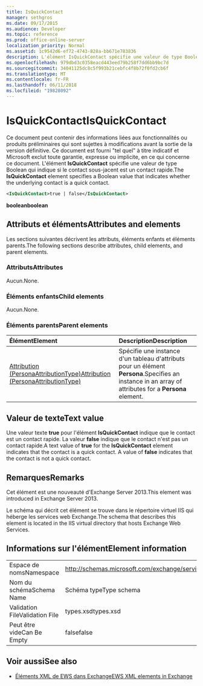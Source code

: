 ```yaml
---
title: IsQuickContact
manager: sethgros
ms.date: 09/17/2015
ms.audience: Developer
ms.topic: reference
ms.prod: office-online-server
localization_priority: Normal
ms.assetid: 1c9542d6-ef72-4743-828a-bb671e783836
description: L'élément IsQuickContact spécifie une valeur de type Boolean qui indique si le contact sous-jacent est un contact rapide.
ms.openlocfilehash: 979dbd3c0358eacd443eed79b258f7dd6bb9bc7d
ms.sourcegitcommit: 34041125dc8c5f993b21cebfc4f8b72f0fd2cb6f
ms.translationtype: MT
ms.contentlocale: fr-FR
ms.lasthandoff: 06/11/2018
ms.locfileid: "19828092"
---
```

# <a name="isquickcontact"></a><span data-ttu-id="3cf9e-103">IsQuickContact</span><span class="sxs-lookup"><span data-stu-id="3cf9e-103">IsQuickContact</span></span>

<span data-ttu-id="3cf9e-104">Ce document peut contenir des informations liées aux fonctionnalités ou produits préliminaires qui sont sujettes à modifications avant la sortie de la version définitive. Ce document est fourni "tel quel" à titre indicatif et Microsoft exclut toute garantie, expresse ou implicite, en ce qui concerne ce document. L'élément **IsQuickContact** spécifie une valeur de type Boolean qui indique si le contact sous-jacent est un contact rapide.</span><span class="sxs-lookup"><span data-stu-id="3cf9e-104">The **IsQuickContact** element specifies a Boolean value that indicates whether the underlying contact is a quick contact.</span></span> 
  
```XML
<IsQuickContact>true | false</IsQuickContact>
```

 <span data-ttu-id="3cf9e-105">**boolean**</span><span class="sxs-lookup"><span data-stu-id="3cf9e-105">**boolean**</span></span>
## <a name="attributes-and-elements"></a><span data-ttu-id="3cf9e-106">Attributs et éléments</span><span class="sxs-lookup"><span data-stu-id="3cf9e-106">Attributes and elements</span></span>

<span data-ttu-id="3cf9e-107">Les sections suivantes décrivent les attributs, éléments enfants et éléments parents.</span><span class="sxs-lookup"><span data-stu-id="3cf9e-107">The following sections describe attributes, child elements, and parent elements.</span></span>
  
### <a name="attributes"></a><span data-ttu-id="3cf9e-108">Attributs</span><span class="sxs-lookup"><span data-stu-id="3cf9e-108">Attributes</span></span>

<span data-ttu-id="3cf9e-109">Aucun.</span><span class="sxs-lookup"><span data-stu-id="3cf9e-109">None.</span></span>
  
### <a name="child-elements"></a><span data-ttu-id="3cf9e-110">Éléments enfants</span><span class="sxs-lookup"><span data-stu-id="3cf9e-110">Child elements</span></span>

<span data-ttu-id="3cf9e-111">Aucun.</span><span class="sxs-lookup"><span data-stu-id="3cf9e-111">None.</span></span>
  
### <a name="parent-elements"></a><span data-ttu-id="3cf9e-112">Éléments parents</span><span class="sxs-lookup"><span data-stu-id="3cf9e-112">Parent elements</span></span>

|<span data-ttu-id="3cf9e-113">**Élément**</span><span class="sxs-lookup"><span data-stu-id="3cf9e-113">**Element**</span></span>|<span data-ttu-id="3cf9e-114">**Description**</span><span class="sxs-lookup"><span data-stu-id="3cf9e-114">**Description**</span></span>|
|:-----|:-----|
|[<span data-ttu-id="3cf9e-115">Attribution (PersonaAttributionType)</span><span class="sxs-lookup"><span data-stu-id="3cf9e-115">Attribution (PersonaAttributionType)</span></span>](attribution-personaattributiontype.md) <br/> |<span data-ttu-id="3cf9e-116">Spécifie une instance d'un tableau d'attributs pour un élément **Persona**.</span><span class="sxs-lookup"><span data-stu-id="3cf9e-116">Specifies an instance in an array of attributes for a **Persona** element.</span></span>  <br/> |
   
## <a name="text-value"></a><span data-ttu-id="3cf9e-117">Valeur de texte</span><span class="sxs-lookup"><span data-stu-id="3cf9e-117">Text value</span></span>

<span data-ttu-id="3cf9e-p101">Une valeur texte **true** pour l'élément **IsQuickContact** indique que le contact est un contact rapide. La valeur **false** indique que le contact n'est pas un contact rapide.</span><span class="sxs-lookup"><span data-stu-id="3cf9e-p101">A text value of **true** for the **IsQuickContact** element indicates that the contact is a quick contact. A value of **false** indicates that the contact is not a quick contact.</span></span> 
  
## <a name="remarks"></a><span data-ttu-id="3cf9e-120">Remarques</span><span class="sxs-lookup"><span data-stu-id="3cf9e-120">Remarks</span></span>

<span data-ttu-id="3cf9e-121">Cet élément est une nouveauté d'Exchange Server 2013.</span><span class="sxs-lookup"><span data-stu-id="3cf9e-121">This element was introduced in Exchange Server 2013.</span></span>
  
<span data-ttu-id="3cf9e-122">Le schéma qui décrit cet élément se trouve dans le répertoire virtuel IIS qui héberge les services web Exchange.</span><span class="sxs-lookup"><span data-stu-id="3cf9e-122">The schema that describes this element is located in the IIS virtual directory that hosts Exchange Web Services.</span></span>
  
## <a name="element-information"></a><span data-ttu-id="3cf9e-123">Informations sur l'élément</span><span class="sxs-lookup"><span data-stu-id="3cf9e-123">Element information</span></span>

|||
|:-----|:-----|
|<span data-ttu-id="3cf9e-124">Espace de noms</span><span class="sxs-lookup"><span data-stu-id="3cf9e-124">Namespace</span></span>  <br/> |http://schemas.microsoft.com/exchange/services/2006/types  <br/> |
|<span data-ttu-id="3cf9e-125">Nom du schéma</span><span class="sxs-lookup"><span data-stu-id="3cf9e-125">Schema Name</span></span>  <br/> |<span data-ttu-id="3cf9e-126">Schéma type</span><span class="sxs-lookup"><span data-stu-id="3cf9e-126">Type schema</span></span>  <br/> |
|<span data-ttu-id="3cf9e-127">Validation File</span><span class="sxs-lookup"><span data-stu-id="3cf9e-127">Validation File</span></span>  <br/> |<span data-ttu-id="3cf9e-128">types.xsd</span><span class="sxs-lookup"><span data-stu-id="3cf9e-128">types.xsd</span></span>  <br/> |
|<span data-ttu-id="3cf9e-129">Peut être vide</span><span class="sxs-lookup"><span data-stu-id="3cf9e-129">Can Be Empty</span></span>  <br/> |<span data-ttu-id="3cf9e-130">false</span><span class="sxs-lookup"><span data-stu-id="3cf9e-130">false</span></span>  <br/> |
   
## <a name="see-also"></a><span data-ttu-id="3cf9e-131">Voir aussi</span><span class="sxs-lookup"><span data-stu-id="3cf9e-131">See also</span></span>



- [<span data-ttu-id="3cf9e-132">Éléments XML de EWS dans Exchange</span><span class="sxs-lookup"><span data-stu-id="3cf9e-132">EWS XML elements in Exchange</span></span>](ews-xml-elements-in-exchange.md)

